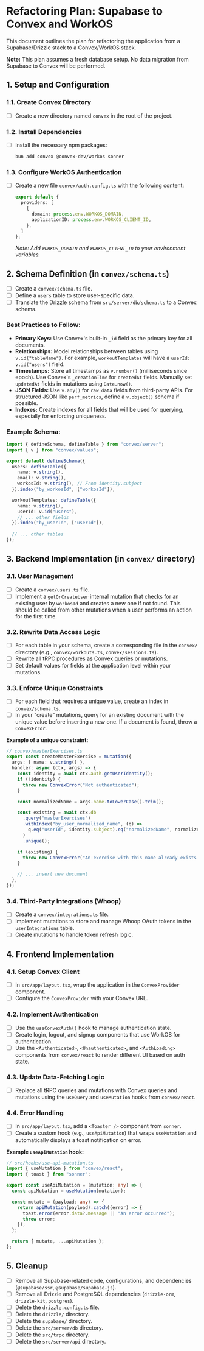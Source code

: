 # Refactoring Plan: Supabase to Convex and WorkOS

This document outlines the plan for refactoring the application from a Supabase/Drizzle stack to a Convex/WorkOS stack.

**Note:** This plan assumes a fresh database setup. No data migration from Supabase to Convex will be performed.

## 1. Setup and Configuration

### 1.1. Create Convex Directory

- [ ] Create a new directory named `convex` in the root of the project.

### 1.2. Install Dependencies

- [ ] Install the necessary npm packages:
  ```bash
  bun add convex @convex-dev/workos sonner
  ```

### 1.3. Configure WorkOS Authentication

- [ ] Create a new file `convex/auth.config.ts` with the following content:

  ```typescript
  export default {
    providers: [
      {
        domain: process.env.WORKOS_DOMAIN,
        applicationID: process.env.WORKOS_CLIENT_ID,
      },
    ]
  };
  ```
  *Note: Add `WORKOS_DOMAIN` and `WORKOS_CLIENT_ID` to your environment variables.*

## 2. Schema Definition (in `convex/schema.ts`)

- [ ] Create a `convex/schema.ts` file.
- [ ] Define a `users` table to store user-specific data.
- [ ] Translate the Drizzle schema from `src/server/db/schema.ts` to a Convex schema.

### Best Practices to Follow:

*   **Primary Keys:** Use Convex's built-in `_id` field as the primary key for all documents.
*   **Relationships:** Model relationships between tables using `v.id("tableName")`. For example, `workoutTemplates` will have a `userId: v.id("users")` field.
*   **Timestamps:** Store all timestamps as `v.number()` (milliseconds since epoch). Use Convex's `_creationTime` for `createdAt` fields. Manually set `updatedAt` fields in mutations using `Date.now()`.
*   **JSON Fields:** Use `v.any()` for `raw_data` fields from third-party APIs. For structured JSON like `perf_metrics`, define a `v.object()` schema if possible.
*   **Indexes:** Create indexes for all fields that will be used for querying, especially for enforcing uniqueness.

### Example Schema:

```typescript
import { defineSchema, defineTable } from "convex/server";
import { v } from "convex/values";

export default defineSchema({
  users: defineTable({
    name: v.string(),
    email: v.string(),
    workosId: v.string(), // From identity.subject
  }).index("by_workosId", ["workosId"]),

  workoutTemplates: defineTable({
    name: v.string(),
    userId: v.id("users"),
    // ... other fields
  }).index("by_userId", ["userId"]),
  
  // ... other tables
});
```

## 3. Backend Implementation (in `convex/` directory)

### 3.1. User Management

- [ ] Create a `convex/users.ts` file.
- [ ] Implement a `getOrCreateUser` internal mutation that checks for an existing user by `workosId` and creates a new one if not found. This should be called from other mutations when a user performs an action for the first time.

### 3.2. Rewrite Data Access Logic

- [ ] For each table in your schema, create a corresponding file in the `convex/` directory (e.g., `convex/workouts.ts`, `convex/sessions.ts`).
- [ ] Rewrite all tRPC procedures as Convex queries or mutations.
- [ ] Set default values for fields at the application level within your mutations.

### 3.3. Enforce Unique Constraints

- [ ] For each field that requires a unique value, create an index in `convex/schema.ts`.
- [ ] In your "create" mutations, query for an existing document with the unique value before inserting a new one. If a document is found, throw a `ConvexError`.

**Example of a unique constraint:**
```typescript
// convex/masterExercises.ts
export const createMasterExercise = mutation({
  args: { name: v.string() },
  handler: async (ctx, args) => {
    const identity = await ctx.auth.getUserIdentity();
    if (!identity) {
      throw new ConvexError("Not authenticated");
    }

    const normalizedName = args.name.toLowerCase().trim();

    const existing = await ctx.db
      .query("masterExercises")
      .withIndex("by_user_normalized_name", (q) =>
        q.eq("userId", identity.subject).eq("normalizedName", normalizedName)
      )
      .unique();

    if (existing) {
      throw new ConvexError("An exercise with this name already exists.");
    }

    // ... insert new document
  },
});
```

### 3.4. Third-Party Integrations (Whoop)

- [ ] Create a `convex/integrations.ts` file.
- [ ] Implement mutations to store and manage Whoop OAuth tokens in the `userIntegrations` table.
- [ ] Create mutations to handle token refresh logic.

## 4. Frontend Implementation

### 4.1. Setup Convex Client

- [ ] In `src/app/layout.tsx`, wrap the application in the `ConvexProvider` component.
- [ ] Configure the `ConvexProvider` with your Convex URL.

### 4.2. Implement Authentication

- [ ] Use the `useConvexAuth()` hook to manage authentication state.
- [ ] Create login, logout, and signup components that use WorkOS for authentication.
- [ ] Use the `<Authenticated>`, `<Unauthenticated>`, and `<AuthLoading>` components from `convex/react` to render different UI based on auth state.

### 4.3. Update Data-Fetching Logic

- [ ] Replace all tRPC queries and mutations with Convex queries and mutations using the `useQuery` and `useMutation` hooks from `convex/react`.

### 4.4. Error Handling

- [ ] In `src/app/layout.tsx`, add a `<Toaster />` component from `sonner`.
- [ ] Create a custom hook (e.g., `useApiMutation`) that wraps `useMutation` and automatically displays a toast notification on error.

**Example `useApiMutation` hook:**
```typescript
// src/hooks/use-api-mutation.ts
import { useMutation } from "convex/react";
import { toast } from "sonner";

export const useApiMutation = (mutation: any) => {
  const apiMutation = useMutation(mutation);

  const mutate = (payload: any) => {
    return apiMutation(payload).catch((error) => {
      toast.error(error.data?.message || "An error occurred");
      throw error;
    });
  };

  return { mutate, ...apiMutation };
};
```

## 5. Cleanup

- [ ] Remove all Supabase-related code, configurations, and dependencies (`@supabase/ssr`, `@supabase/supabase-js`).
- [ ] Remove all Drizzle and PostgreSQL dependencies (`drizzle-orm`, `drizzle-kit`, `postgres`).
- [ ] Delete the `drizzle.config.ts` file.
- [ ] Delete the `drizzle/` directory.
- [ ] Delete the `supabase/` directory.
- [ ] Delete the `src/server/db` directory.
- [ ] Delete the `src/trpc` directory.
- [ ] Delete the `src/server/api` directory.